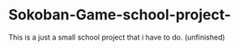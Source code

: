 # Sokoban-Game-school-project-
This is a just a small school project that i have to do. (unfinished)
